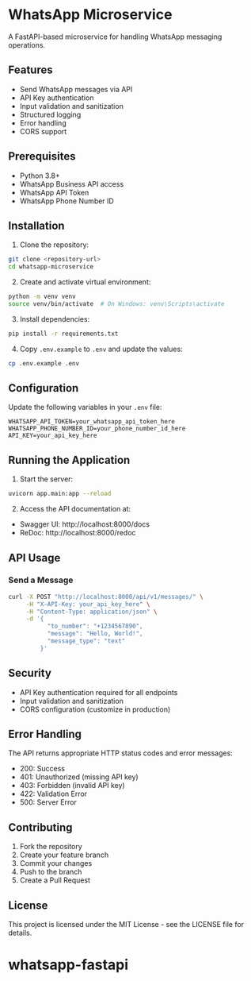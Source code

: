 # WhatsApp Microservice

A FastAPI-based microservice for handling WhatsApp messaging operations.

## Features

- Send WhatsApp messages via API
- API Key authentication
- Input validation and sanitization
- Structured logging
- Error handling
- CORS support

## Prerequisites

- Python 3.8+
- WhatsApp Business API access
- WhatsApp API Token
- WhatsApp Phone Number ID

## Installation

1. Clone the repository:
```bash
git clone <repository-url>
cd whatsapp-microservice
```

2. Create and activate virtual environment:
```bash
python -m venv venv
source venv/bin/activate  # On Windows: venv\Scripts\activate
```

3. Install dependencies:
```bash
pip install -r requirements.txt
```

4. Copy `.env.example` to `.env` and update the values:
```bash
cp .env.example .env
```

## Configuration

Update the following variables in your `.env` file:

```env
WHATSAPP_API_TOKEN=your_whatsapp_api_token_here
WHATSAPP_PHONE_NUMBER_ID=your_phone_number_id_here
API_KEY=your_api_key_here
```

## Running the Application

1. Start the server:
```bash
uvicorn app.main:app --reload
```

2. Access the API documentation at:
- Swagger UI: http://localhost:8000/docs
- ReDoc: http://localhost:8000/redoc

## API Usage

### Send a Message

```bash
curl -X POST "http://localhost:8000/api/v1/messages/" \
     -H "X-API-Key: your_api_key_here" \
     -H "Content-Type: application/json" \
     -d '{
           "to_number": "+1234567890",
           "message": "Hello, World!",
           "message_type": "text"
         }'
```

## Security

- API Key authentication required for all endpoints
- Input validation and sanitization
- CORS configuration (customize in production)

## Error Handling

The API returns appropriate HTTP status codes and error messages:

- 200: Success
- 401: Unauthorized (missing API key)
- 403: Forbidden (invalid API key)
- 422: Validation Error
- 500: Server Error

## Contributing

1. Fork the repository
2. Create your feature branch
3. Commit your changes
4. Push to the branch
5. Create a Pull Request

## License

This project is licensed under the MIT License - see the LICENSE file for details.
# whatsapp-fastapi
